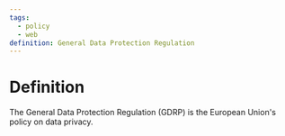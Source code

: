 ```yaml
---
tags:
  - policy
  - web
definition: General Data Protection Regulation
---
```

# Definition
The General Data Protection Regulation (GDRP) is the European Union's policy on data privacy.

